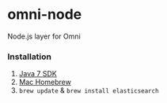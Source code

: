 omni-node
=========

Node.js layer for Omni

### Installation ###
1. [Java 7 SDK](http://www.oracle.com/technetwork/java/javase/downloads/jdk7-downloads-1880260.html)
2. [Mac Homebrew](http://brew.sh/)
3. ```brew update``` & ```brew install elasticsearch```
